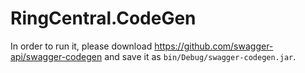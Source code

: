 ﻿# RingCentral.CodeGen

In order to run it, please download https://github.com/swagger-api/swagger-codegen and save it as `bin/Debug/swagger-codegen.jar`.
